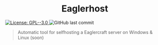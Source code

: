 <h1 align="center">Eaglerhost</h1>

<p>
  <a href="https://github.com/yeeterlol/Eaglerhost/blob/main/LICENSE" target="_blank">
    <img alt="License: GPL--3.0" src="https://img.shields.io/badge/License-GPL--3.0-yellow.svg" />
  </a>
  <img alt="GitHub last commit" src="https://img.shields.io/github/last-commit/yeeterlol/Eaglerhost">
</p>

> Automatic tool for selfhosting a Eaglercraft server on Windows & Linux (soon)
